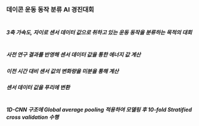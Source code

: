 ### 데이콘 운동 동작 분류 AI 경진대회 
#
##### 3축 가속도, 자이로 센서 데이터 값으로 취하고 있는 운동 동작을 분류하는 목적의 대회
#
##### 사전 연구 결과를 반영해 센서 데이터 값을 통한 에너지 값 계산 
##### 이전 시간 대비 센서 값의 변화량을 미분을 통해 계산
##### 센서 데이터 값을 푸리에 변환
#

##### 1D-CNN 구조에 Global average pooling 적용하여 모델링 후 10-fold Stratified cross validation 수행
